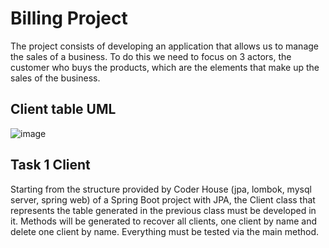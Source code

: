 # Billing Project
The project consists of developing an application that allows us to manage the sales of a business. 
To do this we need to focus on 3 actors, the customer who buys the products, which are the elements
that make up the sales of the business.

## Client table UML

 ![image](https://github.com/monick96/billingCoderHouse/assets/98364643/fc770371-78c4-45a4-872c-30b9e0acbce8)

 ## Task 1 Client
Starting from the structure provided by Coder House (jpa, lombok, mysql server, spring web) of a Spring Boot project with JPA,
the Client class that represents the table generated in the previous class must be developed in it.
Methods will be generated to recover all clients, one client by name and delete one client by name. 
Everything must be tested via the main method.
